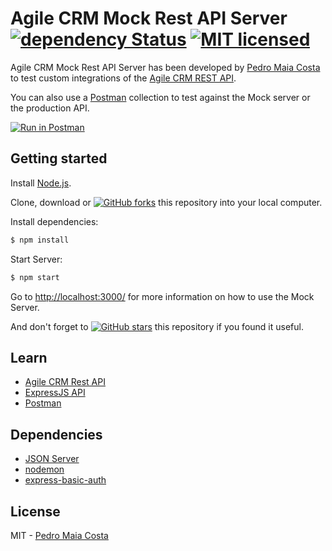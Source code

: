 # Agile CRM Mock Rest API Server [![dependency Status](https://david-dm.org/pnmcosta/agilecrm-mock-api/dev-status.svg)](https://david-dm.org/pnmcosta/agilecrm-mock-api?type=dev) [![MIT licensed](https://img.shields.io/badge/license-MIT-blue.svg)](https://github.com/pnmcosta/agilecrm-mock-api/blob/master/LICENSE)

Agile CRM Mock Rest API Server has been developed by [Pedro Maia Costa](https://github.com/pnmcosta) to test custom integrations of the [Agile CRM REST API](https://github.com/agilecrm/rest-api). 

You can also use a [Postman](https://www.getpostman.com/) collection to test against the Mock server or the production API.

[![Run in Postman](https://run.pstmn.io/button.svg)](https://app.getpostman.com/run-collection/a08ca24bd01f221d6601#?env%5BLocal%5D=W3siZW5hYmxlZCI6dHJ1ZSwia2V5IjoiQkFTRS1VUkwiLCJ2YWx1ZSI6Imh0dHA6Ly9sb2NhbGhvc3Q6MzAwMCIsInR5cGUiOiJ0ZXh0In0seyJlbmFibGVkIjp0cnVlLCJrZXkiOiJCQVNFLUFQSSIsInZhbHVlIjoie3tCQVNFLVVSTH19L2Rldi9hcGkiLCJ0eXBlIjoidGV4dCJ9LHsiZW5hYmxlZCI6dHJ1ZSwia2V5IjoiQVBJLUFVVEgiLCJ2YWx1ZSI6IkJhc2ljIGJXOWphMEJoWjJsc1pXTnliUzVqYjIwNmMyVmpjbVYwTVRJek5BPT0iLCJ0eXBlIjoidGV4dCJ9XQ==)

## Getting started

Install [Node.js](http://nodejs.org/).

Clone, download or [![GitHub forks](https://img.shields.io/github/forks/pnmcosta/agilecrm-mock-api.svg?style=social&label=Fork)](https://github.com/pnmcosta/agilecrm-mock-api) this repository into your local computer.

Install dependencies:

```bash
$ npm install
```

Start Server:

```bash
$ npm start
```

Go to [http://localhost:3000/](http://localhost:3000/) for more information on how to use the Mock Server.

And don't forget to [![GitHub stars](https://img.shields.io/github/stars/pnmcosta/agilecrm-mock-api.svg?style=social&label=Star)](https://github.com/pnmcosta/agilecrm-mock-api) this repository if you found it useful.

## Learn

* [Agile CRM Rest API](https://www.agilecrm.com/api)
* [ExpressJS API](https://expressjs.com/en/4x/api.html)
* [Postman](https://www.getpostman.com/)

## Dependencies

* [JSON Server](https://github.com/typicode/json-server/)
* [nodemon](https://github.com/remy/nodemon)
* [express-basic-auth](https://github.com/LionC/express-basic-auth)

## License

MIT - [Pedro Maia Costa](https://github.com/pnmcosta)